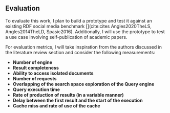 ## Evaluation

To evaluate this work, I plan to build a prototype and test it against an existing RDF social media benchmark [](cite:cites Angles2020TheLS, Angles2014TheLD, Spasic2016).
Additionally, I will use the prototype to test a use case involving self-publication of academic papers.

For evaluation metrics, I will take inspiration from the authors discussed in the literature review section [](#literature_review) and consider the following measurements:

- **Number of engine**
- **Result completeness** 
- **Ability to access isolated documents**
- **Number of requests**
- **Overlapping of the search space exploration of the Query engine**
- **Query execution time**
- **Rate of production of results (in a variable manner)**
- **Delay between the first result and the start of the execution**
- **Cache miss and rate of use of the cache**
